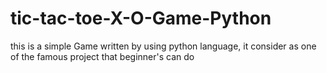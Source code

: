 # tic-tac-toe-X-O-Game-Python
this is a simple Game written by using python language, it consider as one of the famous project that beginner's can do  
